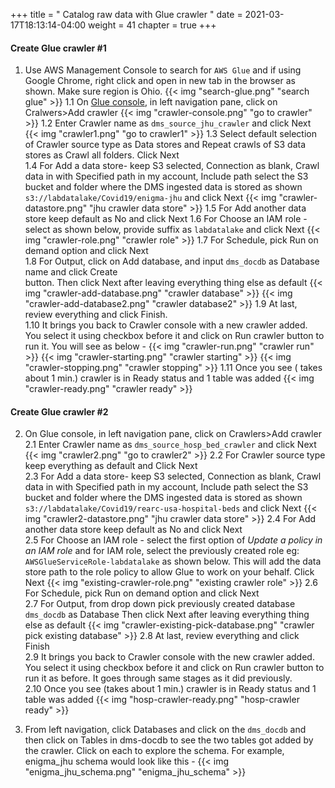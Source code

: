 +++
title = " Catalog raw data with Glue crawler "
date = 2021-03-17T18:13:14-04:00
weight = 41
chapter = true
+++


#### Create Glue crawler #1
1.  Use AWS Management Console to search for `AWS Glue` and if using Google Chrome, right click and open in new tab in the browser as shown. Make sure region is Ohio.
{{< img "search-glue.png" "search glue" >}}
1.1 On [Glue console](https://us-east-2.console.aws.amazon.com/glue/home?region=us-east-2), in left navigation pane, click on Cralwers>Add crawler
{{< img "crawler-console.png" "go to crawler" >}}
1.2 Enter Crawler name as `dms_source_jhu_crawler` and click Next
{{< img "crawler1.png" "go to crawler1" >}}
1.3 Select default selection of Crawler source type as Data stores and Repeat crawls of S3 data stores as Crawl all folders. Click Next       
1.4 For Add a data store- 
    keep S3 selected, 
    Connection as blank, 
    Crawl data in with Specified path in my account, 
    Include path select the S3 bucket and folder where the DMS ingested data is stored as shown `s3://labdatalake/Covid19/enigma-jhu` and click Next
    {{< img "crawler-datastore.png" "jhu crawler data store" >}}
1.5 For Add another data store keep default as No and click Next
1.6 For Choose an IAM role - select as shown below, provide suffix as `labdatalake` and click Next
    {{< img "crawler-role.png" "crawler role" >}}
1.7 For Schedule, pick Run on demand option and click Next    
1.8 For Output, click on Add database, and input `dms_docdb` as Database name and click Create  
    button. Then click Next after leaving everything thing else as default
    {{< img "crawler-add-database.png" "crawler database" >}}
    {{< img "crawler-add-database2.png" "crawler database2" >}}
1.9 At last, review everything and click Finish.   
1.10 It brings you back to Crawler console with a new crawler added. You select it using checkbox 
    before it and click on Run crawler button to run it. You will see as below -
    {{< img "crawler-run.png" "crawler run" >}}
    {{< img "crawler-starting.png" "crawler starting" >}}
    {{< img "crawler-stopping.png" "crawler stopping" >}}
1.11 Once you see ( takes about 1 min.) crawler is in Ready status and 1 table was added
    {{< img "crawler-ready.png" "crawler ready" >}}

#### Create Glue crawler #2
2. On Glue console, in left navigation pane, click on Crawlers>Add crawler   
 2.1 Enter Crawler name as `dms_source_hosp_bed_crawler` and click Next
{{< img "crawler2.png" "go to crawler2" >}}
 2.2 For Crawler source type keep everything as default and Click Next       
 2.3 For Add a data store- 
    keep S3 selected, 
    Connection as blank, 
    Crawl data in with Specified path in my account, 
    Include path select the S3 bucket and folder where the DMS ingested data is stored as shown `s3://labdatalake/Covid19/rearc-usa-hospital-beds` and click Next
    {{< img "crawler2-datastore.png" "jhu crawler data store" >}}
2.4 For Add another data store keep default as No and click Next   
2.5 For Choose an IAM role - select the first option of *Update a policy in an IAM role* and for IAM role, select the previously created role eg: 
    `AWSGlueServiceRole-labdatalake` as shown below. This will add the data store path to the role policy to allow Glue to work on your behalf. Click Next
    {{< img "existing-crawler-role.png" "existing crawler role" >}}
2.6 For Schedule, pick Run on demand option and click Next   
2.7 For Output, from drop down pick previously created database `dms_docdb` as Database 
    Then click Next after leaving everything thing else as default
    {{< img "crawler-existing-pick-database.png" "crawler pick existing database" >}}
2.8 At last, review everything and click Finish   
2.9 It brings you back to Crawler console with the new crawler added. You select it using checkbox 
    before it and click on Run crawler button to run it as before. It goes through same stages as it did previously.  
2.10 Once you see (takes about 1 min.) crawler is in Ready status and 1 table was added
    {{< img "hosp-crawler-ready.png" "hosp-crawler ready" >}}


3. From left navigation, click Databases and click on the `dms_docdb` and then click on Tables in dms-docdb to see the two tables got added by the crawler. Click on each to 
   explore the schema. For example, enigma_jhu schema would look like this -
   {{< img "enigma_jhu_schema.png" "enigma_jhu_schema" >}}




